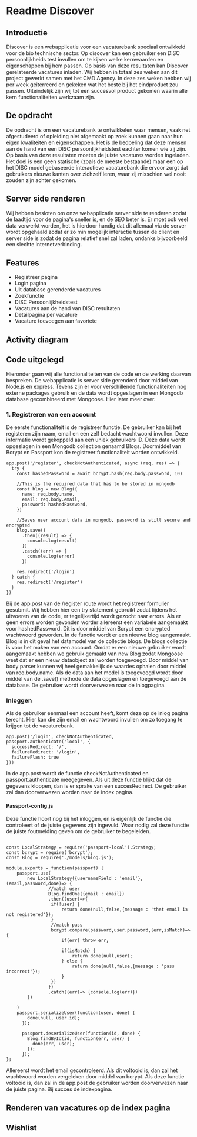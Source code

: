 # Readme Discover

## Introductie
Discover is een webapplicatie voor een vacaturebank speciaal ontwikkeld voor de bio technische sector. Op discover kan een 
gebruiker een DISC persoonlijkheids test invullen om te kijken welke kernwaarden en eigenschappen bij hem passen. Op basis
van deze resultaten kan Discover gerelateerde vacatures inladen. Wij hebben in totaal zes weken aan dit project gewerkt samen 
met het CMD Agency. In deze zes weken hebben wij per week geiterreerd en gekeken wat het beste bij het eindproduct zou passen.
Uiteindelijk zijn wij tot een succesvol product gekomen waarin alle kern functionaliteiten werkzaam zijn.

## De opdracht
De opdracht is om een vacaturebank te ontwikkelen waar mensen, vaak net afgestudeerd of opleiding niet afgemaakt op zoek
kunnen gaan naar hun eigen kwaliteiten en eigenschappen. Het is de bedoeling dat deze mensen aan de hand van een DISC
persoonlijkheidstest eachter komen wie zij zijn. Op basis van deze resultaten moeten de juiste vacatures worden ingeladen.
Het doel is een geen statische (zoals de meeste bestaande) maar een op het DISC model gebaseerde interactieve vacaturebank die
ervoor zorgt dat gebruikers nieuwe kanten over zichzelf leren, waar zij misschien wel nooit zouden zijn achter gekomen.

## Server side renderen
Wij hebben besloten om onze webapplicatie server side te renderen zodat de laadtijd voor de pagina's sneller is, en de SEO beter is.
Er moet ook veel data verwerkt worden, het is hierdoor handig dat dit allemaal via de server wordt opgehaald zodat er zo min mogelijk 
interactie tussen de client en server side is zodat de pagina relatief snel zal laden, ondanks bijvoorbeeld een slechte internetverbinding.

## Features
* Registreer pagina
* Login pagina
* Uit database gerenderde vacatures
* Zoekfunctie
* DISC Persoonlijkheidstest
* Vacatures aan de hand van DISC resultaten
* Detailpagina per vacature
* Vacature toevoegen aan favoriete

## Activity diagram


## Code uitgelegd
Hieronder gaan wij alle functionaliteiten van de code en de werking daarvan bespreken. De webapplicatie is server side gerenderd door middel van 
Node.js en express. Tevens zijn er voor verschillende functionaliteiten nog externe packages gebruik en de data wordt opgeslagen in een Mongodb
database gecombineerd met Mongoose. Hier later meer over.

### 1. Registreren van een account
De eerste functionaliteit is de registreer functie. De gebruiker kan bij het registeren zijn naam, email en een zelf bedacht wachtwoord invullen.
Deze informatie wordt gekoppeld aan een uniek gebruikers ID. Deze data wordt opgeslagen in een Mongodb collection genaamd Blogs. Doormiddel van
Bcrypt en Passport kon de registreer functionaliteit worden ontwikkeld.
````
app.post('/register', checkNotAuthenticated, async (req, res) => {
  try {
    const hashedPassword = await bcrypt.hash(req.body.password, 10)

    //This is the required data that has to be stored in mongodb
    const blog = new Blog({
      name: req.body.name,
      email: req.body.email,
      password: hashedPassword,
    })
    
    //Saves user account data in mongodb, password is still secure and encrypted
    blog.save()
      .then((result) => {
        console.log(result)
      })
      .catch((err) => {
        console.log(error)
      })

    res.redirect('/login')
  } catch {
    res.redirect('/register')
  }
})
````
Bij de app.post van de /register route wordt het registreer formulier gesubmit. Wij hebben hier een try statement gebruikt zodat tijdens het
uitvoeren van de code, er tegelijkertijd wordt gezocht naar errors. Als er geen errors worden gevonden worder allereerst een variabele aangemaakt
voor hashedPassword. Dit is door middel van Bcrypt een encrypted wachtwoord geworden. In de functie wordt er een nieuwe blog aangemaakt. Blog 
is in dit geval het datamodel van de collectie blogs. De blogs collectie is voor het maken van een account. Omdat er een nieuwe gebruiker 
wordt aangemaakt hebben we gebruik gemaakt van new Blog zodat Mongoose weet dat er een nieuw dataobject zal worden toegevoegd. Door middel
van body parser kunnen wij heel gemakkelijk de waardes ophalen door middel van req.body.name. Als de data aan het model is toegevoegd wordt 
door middel van de .save() methode de data opgeslagen en toegevoegd aan de database. De gebruiker wordt doorverwezen naar de inlogpagina.

### Inloggen
Als de gebruiker eenmaal een account heeft, komt deze op de inlog pagina terecht. Hier kan die zijn email en wachtwoord invullen om zo
toegang te krijgen tot de vacaturebank. 
````
app.post('/login', checkNotAuthenticated, passport.authenticate('local', {
  successRedirect: '/',
  failureRedirect: '/login',
  failureFlash: true
}))
````
In de app.post wordt de functie checkNotAuthenticated en passport.authenticate meegegeven. Als uit deze functie blijkt dat de
gegevens kloppen, dan is er sprake van een succesRedirect. De gebruiker zal dan doorverwezen worden naar de index pagina.

#### Passport-config.js
Deze functie hoort nog bij het inloggen, en is eigenlijk de functie die controleert of de juiste gegevens zijn ingevuld. Waar nodig
zal deze functie de juiste foutmelding geven om de gebruiker te begeleiden. 
````

const LocalStrategy = require('passport-local').Strategy;
const bcrypt = require('bcrypt');
const Blog = require('./models/blog.js');

module.exports = function(passport) {
    passport.use(
        new LocalStrategy({usernameField : 'email'},(email,password,done)=> {
                //match user
                Blog.findOne({email : email})
                .then((user)=>{
                 if(!user) {
                     return done(null,false,{message : 'that email is not registered'});
                 }
                 //match pass
                 bcrypt.compare(password,user.password,(err,isMatch)=>{
                     if(err) throw err;

                     if(isMatch) {
                         return done(null,user);
                     } else {
                         return done(null,false,{message : 'pass incorrect'});
                     }
                 })
                })
                .catch((err)=> {console.log(err)})
        })
        
    )
    passport.serializeUser(function(user, done) {
        done(null, user.id);
      });
      
      passport.deserializeUser(function(id, done) {
        Blog.findById(id, function(err, user) {
          done(err, user);
        });
      }); 
}; 
````
Allereerst wordt het email gecontroleerd. Als dit voltooid is, dan zal het wachtwoord worden vergeleken door middel van bcrypt. Als
deze functie voltooid is, dan zal in de app.post de gebruiker worden doorverwezen naar de juiste pagina. Bij succes de indexpagina.

## Renderen van vacatures op de index pagina


## Wishlist
